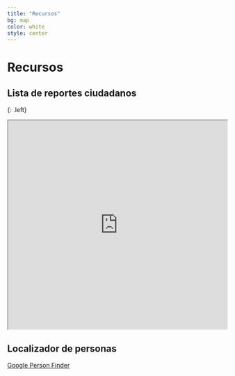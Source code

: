 ```yaml
---
title: "Recursos"
bg: map
color: white
style: center
---
```


# Recursos

## Lista de reportes ciudadanos

{: .left}

<div class="icontain">
  <iframe src="https://docs.google.com/spreadsheets/d/e/2PACX-1vRk1GSjHwHXbmEaYmSixFrGeo-yWKyq9hoxHLYaUUDBtN-MJzG7WTV-IAltpyouhdPdU1I_eeSgr2al/pubhtml?widget=true&amp;headers=false" width="100%" height="480"></iframe>
</div>


## Localizador de personas

[Google Person Finder](https://google.org/personfinder/2017-puebla-mexico-earthquake)
